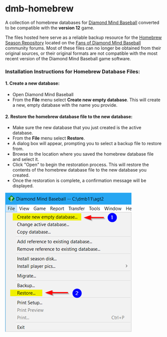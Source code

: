 # dmb-homebrew

A collection of homebrew databases for [Diamond Mind Baseball](https://diamond-mind.com) converted to be compatible with the **version 12** game.

The files hosted here serve as a reliable backup resource for the [Homebrew Season Repository](https://www.tapatalk.com/groups/fansofdmb/homebrewed-season-repository-t5397.html) located on the [Fans of Diamond Mind Baseball](https://www.tapatalk.com/groups/fansofdmb/) community forums.  Most of these files can no longer be obtained from their original sources, or their original formats are not compatible with the most recent version of the Diamond Mind Baseball game software.


### Installation Instructions for Homebrew Database Files:


#### 1. Create a new database:

- Open Diamond Mind Baseball
- From the **File** menu select **Create new empty database**. This will create a new, empty database with the name you provide.

#### 2. Restore the homebrew database file to the new database:

- Make sure the new database that you just created is the active database.
- From the **File** menu select **Restore**.
- A dialog box will appear, prompting you to select a backup file to restore from.
- Browse to the location where you saved the homebrew database file and select it.
- Click "Open" to begin the restoration process. This will restore the contents of the homebrew database file to the new database you created.
- Once the restoration is complete, a confirmation message will be displayed.


![Install Commands](images/Install_Commands.png)
